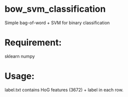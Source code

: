 # bow_svm_classification
Simple bag-of-word + SVM for binary classification 

# Requirement:
sklearn
numpy

# Usage:
label.txt contains HoG features (3672) + label in each row.
